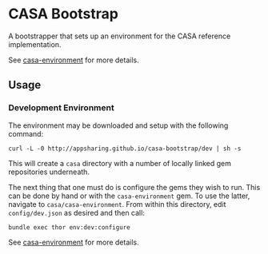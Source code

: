 # CASA Bootstrap

A bootstrapper that sets up an environment for the CASA reference implementation.

See [casa-environment](https://githug.com/AppSharing/casa-environment) for more details.

## Usage

### Development Environment

The environment may be downloaded and setup with the following command:

```
curl -L -0 http://appsharing.github.io/casa-bootstrap/dev | sh -s
```

This will create a `casa` directory with a number of locally linked gem repositories underneath.

The next thing that one must do is configure the gems they wish to run. This can be done by hand or with the `casa-environment` gem. To use the latter, navigate to `casa/casa-environment`. From within this directory, edit `config/dev.json` as desired and then call:

```
bundle exec thor env:dev:configure
```

See [casa-environment](https://github.com/AppSharing/casa-environment) for more details.
